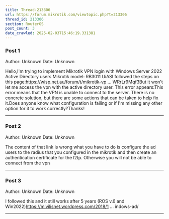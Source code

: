 ```yaml
---
title: Thread-213306
url: https://forum.mikrotik.com/viewtopic.php?t=213306
thread_id: 213306
section: RouterOS
post_count: 3
date_crawled: 2025-02-03T15:46:19.331381
---
```


### Post 1
Author: Unknown
Date: Unknown

Hello,I'm trying to implement Mikrotik VPN login with Windows Server 2022 Active Directory users.Mikrotik model: RB3011 UiASI followed the steps on this page:https://wisp.net.au/forum/t/mikrotik-vp ... WRrLr9Mqf3But it won't let me access the vpn with the active directory user. This error appears:This error means that the VPN is unable to connect to the server. There is no concrete solution, but there are some actions that can be taken to help fix it.Does anyone know what configuration is failing or if I'm missing any other option for it to work correctly?Thanks!

---
### Post 2
Author: Unknown
Date: Unknown

The content of that link is wrong what you have to do is configure the ad users to the radius that you configured in the mikrotik and then create an authentication certificate for the l2tp. Otherwise you will not be able to connect from the vpn

---
### Post 3
Author: Unknown
Date: Unknown

I followed this and it still works after 5 years (ROS v.6 and Win2022)https://mivilisnet.wordpress.com/2018/1 ... indows-ad/

---

